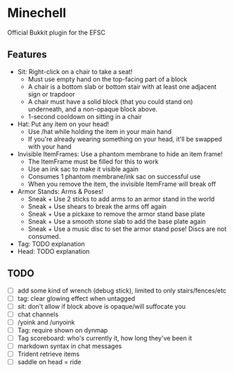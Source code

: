 # Minechell
Official Bukkit plugin for the EFSC

## Features
- Sit: Right-click on a chair to take a seat!
    - Must use empty hand on the top-facing part of a block
    - A chair is a bottom slab or bottom stair with at least one adjacent sign or trapdoor
    - A chair must have a solid block (that you could stand on) underneath, and a non-opaque block above.
    - 1-second cooldown on sitting in a chair
- Hat: Put any item on your head!
    - Use /hat while holding the item in your main hand
    - If you're already wearing something on your head, it'll be swapped with your hand
- Invisible ItemFrames: Use a phantom membrane to hide an item frame!
    - The ItemFrame must be filled for this to work
    - Use an ink sac to make it visible again
    - Consumes 1 phantom membrane/ink sac on successful use
    - When you remove the item, the invisible ItemFrame will break off
- Armor Stands: Arms & Poses!
    - Sneak + Use 2 sticks to add arms to an armor stand in the world
    - Sneak + Use shears to break the arms off again
    - Sneak + Use a pickaxe to remove the armor stand base plate
    - Sneak + Use a smooth stone slab to add the base plate again
    - Sneak + Use a music disc to set the armor stand pose! Discs are not consumed.
- Tag: TODO explanation
- Head: TODO explanation

## TODO
- [ ] add some kind of wrench (debug stick), limited to only stairs/fences/etc
- [ ] tag: clear glowing effect when untagged
- [ ] sit: don't allow if block above is opaque/will suffocate you
- [ ] chat channels
- [ ] /yoink and /unyoink
- [ ] Tag: require shown on dynmap
- [ ] Tag scoreboard: who's currently it, how long they've been it
- [ ] markdown syntax in chat messages
- [ ] Trident retrieve items
- [ ] saddle on head = ride
